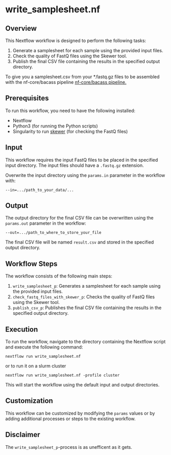 # write_samplesheet.nf


## Overview

This Nextflow workflow is designed to perform the following tasks:

1. Generate a samplesheet for each sample using the provided input files.
2. Check the quality of FastQ files using the Skewer tool.
3. Publish the final CSV file containing the results in the specified output directory.

To give you a samplesheet.csv from your *.fastq.gz files to be assembled with the nf-core/bacass pipeline [nf-core/bacass pipeline.](https://nf-co.re/bacass)


## Prerequisites

To run this workflow, you need to have the following installed:

- Nextflow
- Python3 (for running the Python scripts)
- Singularity to run [skewer](https://github.com/relipmoc/skewer) (for checking the FastQ files)

## Input

This workflow requires the input FastQ files to be placed in the specified input directory. The input files should have a `.fastq.gz` extension.

Overwrite the input directory using the `params.in` parameter in the workflow with:

`--in=.../path_to_your_data/...`


## Output

The output directory for the final CSV file can be overwritten using the `params.out` parameter in the workflow:

`--out=.../path_to_where_to_store_your_file`

The final CSV file will be named `result.csv` and stored in the specified output directory.

## Workflow Steps

The workflow consists of the following main steps:

1. `write_samplesheet_p`: Generates a samplesheet for each sample using the provided input files.
2. `check_fastq_files_with_skewer_p`: Checks the quality of FastQ files using the Skewer tool.
3. `publish_csv_p`: Publishes the final CSV file containing the results in the specified output directory.

## Execution

To run the workflow, navigate to the directory containing the Nextflow script and execute the following command:

`nextflow run write_samplesheet.nf`

or to run it on a slurm cluster

`nextflow run write_samplesheet.nf -profile cluster`


This will start the workflow using the default input and output directories.

## Customization

This workflow can be customized by modifying the `params` values or by adding additional processes or steps to the existing workflow.

## Disclaimer
The `write_samplesheet_p`-process is as unefficent as it gets.

